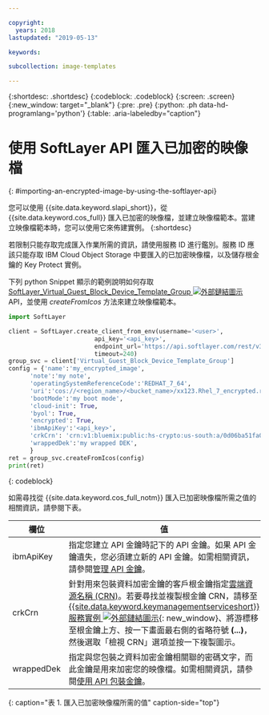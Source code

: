 ```yaml
---

copyright:
  years: 2018
lastupdated: "2019-05-13"

keywords:

subcollection: image-templates

---
```


{:shortdesc: .shortdesc}
{:codeblock: .codeblock}
{:screen: .screen}
{:new_window: target="_blank"}
{:pre: .pre}
{:python: .ph data-hd-programlang='python'}
{:table: .aria-labeledby="caption"}


# 使用 SoftLayer API 匯入已加密的映像檔
{: #importing-an-encrypted-image-by-using-the-softlayer-api}

您可以使用 {{site.data.keyword.slapi_short}}，從 {{site.data.keyword.cos_full}} 匯入已加密的映像檔，並建立映像檔範本。當建立映像檔範本時，您可以使用它來佈建實例。
{:shortdesc}

若限制只能存取完成匯入作業所需的資訊，請使用服務 ID 進行鑑別。服務 ID 應該只能存取 IBM Cloud Object Storage 中要匯入的已加密映像檔，以及儲存根金鑰的 Key Protect 實例。  

下列 python Snippet 顯示的範例說明如何存取 [SoftLayer_Virtual_Guest_Block_Device_Template_Group ![外部鏈結圖示](../../icons/launch-glyph.svg "外部鏈結圖示")](https://sldn.softlayer.com/reference/services/SoftLayer_Virtual_Guest_Block_Device_Template_Group/) API，並使用 _createFromIcos_ 方法來建立映像檔範本。

```python
import SoftLayer

client = SoftLayer.create_client_from_env(username='<user>',
                        api_key='<api_key>',
                        endpoint_url='https://api.softlayer.com/rest/v3',
                        timeout=240)
group_svc = client['Virtual_Guest_Block_Device_Template_Group']
config = {'name':'my_encrypted_image',
      'note':'my note',
      'operatingSystemReferenceCode':'REDHAT_7_64',
      'uri':'cos://<region_name>/<bucket_name>/xx123.Rhel_7_encrypted.raw',
      'bootMode':'my boot mode',
      'cloud-init': True,
      'byol': True,
      'encrypted': True,
      'ibmApiKey':'<api_key>',
      'crkCrn': 'crn:v1:bluemix:public:hs-crypto:us-south:a/0d06ba51fa0e431290956d1761da1b7b:5ef6cebe-26d7-4ef3-abdc-fb50f345780f:key:a9640391-aec5-4c86-8942-6e6c59bb40b5',
      'wrappedDek':'my wrapped DEK',
      }
ret = group_svc.createFromIcos(config)
print(ret)
```
{: codeblock}


如需尋找從 {{site.data.keyword.cos_full_notm}} 匯入已加密映像檔所需之值的相關資訊，請參閱下表。

| 欄位 | 值 |
| -------- | ------- |
| ibmApiKey | 指定您建立 API 金鑰時記下的 API 金鑰。如果 API 金鑰遺失，您必須建立新的 API 金鑰。如需相關資訊，請參閱[管理 API 金鑰](/docs/iam?topic=iam-userapikey#userapikey)。|
| crkCrn | 針對用來包裝資料加密金鑰的客戶根金鑰指定[雲端資源名稱 (CRN)](/docs/overview?topic=overview-crn)。若要尋找並複製根金鑰 CRN，請移至 [{{site.data.keyword.keymanagementserviceshort}} 服務實例 ![外部鏈結圖示](../../icons/launch-glyph.svg "外部鏈結圖示")](https://cloud.ibm.com/resources){: new_window}、將游標移至根金鑰上方、按一下畫面最右側的省略符號 **(...)**，然後選取「檢視 CRN」選項並按一下複製圖示。|
| wrappedDek | 指定與您包裝之資料加密金鑰相關聯的密碼文字，而此金鑰是用來加密您的映像檔。如需相關資訊，請參閱[使用 API 包裝金鑰](/docs/services/key-protect?topic=key-protect-wrap-keys#wrap-keys)。|
{: caption="表 1. 匯入已加密映像檔所需的值" caption-side="top"}
